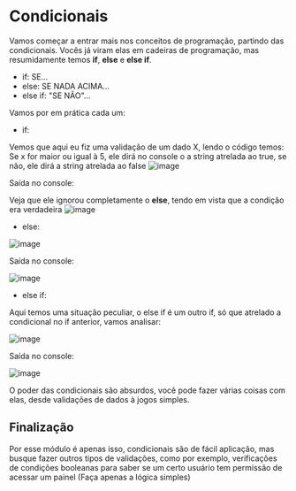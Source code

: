 # Condicionais

Vamos começar a entrar mais nos conceitos de programação, partindo das condicionais. Vocês já viram elas em cadeiras de programação,
mas resumidamente temos **if**, **else** e **else if**.
* if: SE...
* else: SE NADA ACIMA...
* else if: "SE NÃO"...

Vamos por em prática cada um:

* if:

Vemos que aqui eu fiz uma validação de um dado X, lendo o código temos:
Se x for maior ou igual à 5, ele dirá no console o a string atrelada ao true, se não, ele dirá a string atrelada ao false
![image](https://github.com/samuelfrs/GTi-JS-Capacitacao/assets/81939929/6fa017a1-02b7-4108-974c-5324bd3b0b2f)

Saída no console:

Veja que ele ignorou completamente o **else**, tendo em vista que a condição era verdadeira
![image](https://github.com/samuelfrs/GTi-JS-Capacitacao/assets/81939929/7e1ba27c-c36c-4e5c-b395-490989102727)

* else:

![image](https://github.com/samuelfrs/GTi-JS-Capacitacao/assets/81939929/9bd20be2-2a8f-4e24-a2d7-4efea640a581)

Saída no console:

![image](https://github.com/samuelfrs/GTi-JS-Capacitacao/assets/81939929/31b26961-810a-47b4-8657-5c9dca35cc3c)

* else if:

Aqui temos uma situação peculiar, o else if é um outro if, só que atrelado a condicional no if anterior, vamos analisar:

![image](https://github.com/samuelfrs/GTi-JS-Capacitacao/assets/81939929/56725d93-60f4-4c23-8870-1344e7b2ad91)

Saída no console:

![image](https://github.com/samuelfrs/GTi-JS-Capacitacao/assets/81939929/efc74295-8a97-4d11-8d5a-a3ffdd94a2b9)

O poder das condicionais são absurdos, você pode fazer várias coisas com elas, desde validações de dados à jogos simples.


## Finalização

Por esse módulo é apenas isso, condicionais são de fácil aplicação, mas busque fazer outros tipos de validações, como por exemplo, verificações de condições booleanas para saber se um certo usuário tem permissão de acessar um painel (Faça apenas a lógica simples)
